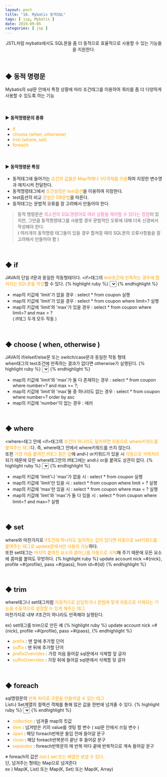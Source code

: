 ```yaml
---
layout: post
title: "18. Mybatis 동적SQL"
tags: [ jsp, Mybatis ]
date: 2019-09-05
categories: [ jsp ]
---
```


<p align="center">
    JSTL처럼 mybatis에서도 SQL문을 좀 더 동적으로 효율적으로 사용할 수 있는 기능들을 지원한다.
</p><br/>

## ◆ 동적 명령문
Mybatis의 sql문 안에서 특정 상황에 따라 조건태그를 이용하여 쿼리를 좀 더 다양하게 사용할 수 있도록 하는 기능 

<br/>

#### ▶ 동적명령문의 종류
- <font color="orange">if</font>
- <font color="orange">choose (when, otherwise)</font>
- <font color="orange">trim (where, set)</font>
- <font color="orange">foreach</font>

<br/>

#### ▶ 동적명령문 특징
- 동적태그에 들어가는 <font color="orange">조건의 값들은 Map객체나 VO객체를 이용</font>하여 지정한 변수명과 매치시켜 전달한다.
- 동적명령태그에서 <font color="orange">조건설정은 test옵션</font>을 이용하여 지정한다.
- test옵션의 비교 <font color="orange">문법은 DB문법</font>을 따른다.
- 동적태그는 문법적 오류를 잘 고려해서 만들어야 한다.

> 동적 명령문은 <font color="hotpink">최소한의 SQL명령어로 여러 상황을 제어할 수 있다는 장점</font>이 있지만, 그만큼 동적명령태그를 사용할 경우 문법적인 오류에 대해 더욱 신경써서 작성해야 한다.<br/>
( 여러개의 동적명령 태그들이 있을 경우 합쳐질 때의 SQL문의 오류사항들을 잘 고려해서 만들어야 함 )

<br/>

## ◆ if 
JAVA의 단일 if문과 동일한 작동형태이다. &lt;if>태그의 <font color="orange">test조건에 만족하는 경우에 합쳐지는 SQL문을 작성</font>할 수 있다.
{% highlight ruby %}
<select id="searchCoupons" resultType="hashmap">
    select * from coupon
    <if test="limit != null">
        where limit=#{limit}
    </if>
    <if test="limit != null and max != null">
        and max &gt;= #{max}
    </if>
</select>
{% endhighlight %}
- map의 키값에 'limit'가 없을 경우 : select * from coupon 실행
- map의 키값에 'limit'가 있을 경우 : select * from coupon where limit=? 실행
- map의 키값에 'limit'와 'max'가 있을 경우 : select * from coupon where limit=? and max &gt; ?
<br/>( if태그 두개 모두 작동 )

<br/>


## ◆ choose ( when, otherwise )
JAVA의 if/elseif/else문 또는 switch/case문과 동일한 작동 형태<br/>
when태그의 test조건에 만족하는 결과가 없다면 otherwise가 실행된다.
{% highlight ruby %}
<select id="searchCoupons" resultType="hashmap">
    select * from coupon where number=#{number}
    <choose>
        <when test="limit != null and max != null">
            and max &gt;=#{max}
        </when>
        <otherwise>
            order by asc
        </otherwise>
    </choose>
</select>
{% endhighlight %}
- map의 키값에 'limit'와 'max'가 둘 다 존재하는 경우 : select * from coupon where number=? and max &gt;= ?;
- map의 키값에 'limit'와 'max'둘 중 하나라도 없는 경우 : select * from coupon where number=? order by asc
- map의 키값에 'number'이 없는 경우 : 에러

<br/>

## ◆ where
&lt;where>태그 안에 &lt;if>태그의 <font color="orange">조건이 하나라도 일치하면 자동으로 where키워드를 붙여주는 태그</font>다. 즉, where태그 안에서 where키워드를 쓰지 않는다.
<br/> 또한 <font color="orange">가장 처음 붙여진 if태그 절은 앞</font>에 and나 or키워드가 있을 시 <font color="orange">자동으로 삭제처리</font> 되기 때문에 모든 where태그안의 if태그에는 and나 or을 붙여도 상관이 없다.
{% highlight ruby %}
<select id="findlog_2" resultType="hashmap">
    select * from coupon
    <where>
        <if test="limit != null">
            and limit = #{limit}
        </if>
        <if test="max != null">
            and max = #{max}
        </if>
    </where>
</select>
{% endhighlight %}
- map의 키값에 'limit'나 'max'가 없을 시 : select * from coupon 실행
- map의 키값에 'limit'만 있을 시 : select * from coupon where limit = ? 실행
- map의 키값에 'max'만 있을 시 : select * from coupon where max = ? 실행
- map의 키값에 'limt'와 'max'가 둘 다 있을 시 : select * from coupon where limit=? and max=? 실행

<br/>

## ◆ set
where와 마찬가지로 <font color="orange">if조건에 하나라도 일치하는 값이 있다면 자동으로 set키워드를 붙여주는 태그로 update문에서만 사용이 가능</font>하다.<br/>
또한 set태그는 <font color="orange">마지막 붙여진 요소의 콤마(,)를 자동으로 삭제</font>해 주기 때문에 모든 요소에 콤마를 붙여도 무방하다.
{% highlight ruby %}
<update id="updateAccount">
    update account
    <set>
        <if test="nick != null">nick =#{nick},</if>
        <if test="profile != null">profile =#{profile},</if>
        <if test="pass != null">pass =#{pass},</if>
    </set>
    from id=#{id}
</update>
{% endhighlight %}

<br/>

## ◆ trim
where태그나 set태그처럼 <font color="orange">자동적으로 삽입하거나 문법에 맞게 자동으로 삭제되는 기능을 수동적으로 설정할 수 있게 해주는 태그</font><br/>
마찬가지로 내부 if조건이 하나라도 만족해야 실행된다.
<br/>
    
ex) set태그를 trim으로 만든 예
{% highlight ruby %}
<update id="updateAccount2">
    update account
    <trim prefix="set" suffix="" prefixOverrides=" " suffixOverrides=",">
        <if test="nick != null">nick =#{nick},</if>
        <if test="profile != null">profile =#{profile},</if>
        <if test="pass != null">pass =#{pass},</if>
    </trim>
</update>
{% endhighlight %}

- <font color="orange">prefix</font> : 맨 앞에 추가할 단어
- <font color="orange">suffix</font> : 맨 뒤에 추가할 단어
- <font color="orange">prefixOverrides</font> : 가장 처음 들어갈 sql문에서 삭제할 앞 글자
- <font color="orange">suffixOverrides</font> : 가장 뒤에 들어갈 sql문에서 삭제할 뒷 글자

<br/>

## ◆ foreach
sql명령문의 <font color="orange">반복 처리로 구문을 만들어낼 수 있는 태그</font><br/>
List나 Set계열의 컬렉션 객체를 통해 많은 값을 한번에 넘겨줄 수 있다.
{% highlight ruby %}
<select id="findroom" resultType="hashmap">
    select * from chatroom
    <if test="cate2 != null">
        where cate2 in
        <foreach collection="cate2" item="c" open="(" close=")" separator=",">
            #{c}
        </foreach>
    </if>
</select>
{% endhighlight %}
- <font color="orange">collection</font> : 넘겨줄 map의 킷값
- <font color="orange">item</font> : 넘겨받은 키의 value를 셋팅 할 변수 ( sql문 안에서 쓰일 변수 )
- <font color="orange">open</font> : 해당 foreach반복문 돌입 전에 들어갈 문구
- <font color="orange">close</font> : 해당 foreach반복문이 끝난 후 들어갈 문구
- <font color="orange">separator</font> : foreach반복문의 매 반복 마다 끝에 반복적으로 계속 들어갈 문구

※ foreach의 값은 <font color="orange">list나 set 또는 배열만 보낼 수 있다.</font><br/>
단, 넘겨주는 형태는 Map으로 넘겨준다<br/>
ex ) Map(K, List) 또는 Map(K, Set)  또는 Map(K, Array)








<br/>